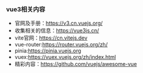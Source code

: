 <!--
 * @Author: 程英明
 * @Date: 2022-03-10 15:12:03
 * @LastEditTime: 2022-04-28 14:32:52
 * @LastEditors: 程英明
 * @Description: 
 * @FilePath: \doc-man\docs\devframe\vue3\index.md
 * QQ:504875043@qq.com
-->
### vue3相关内容
- 官网及手册：https://v3.cn.vuejs.org/
- 收集相关的信息：https://vue3js.cn/
- vite官网：https://cn.vitejs.dev
- vue-router:https://router.vuejs.org/zh/
- pinia:https://pinia.vuejs.org
- vuex:https://vuex.vuejs.org/zh/index.html
- 精彩内容：https://github.com/vuejs/awesome-vue